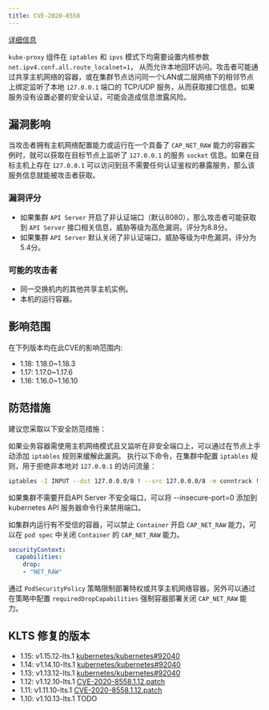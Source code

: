 ```yaml
---
title: CVE-2020-8558
---
```


[详细信息](https://www.cvedetails.com/cve/CVE-2020-8558)

`kube-proxy` 组件在 `iptables` 和 `ipvs` 模式下均需要设置内核参数 `net.ipv4.conf.all.route_localnet=1`， 从而允许本地回环访问。攻击者可能通过共享主机网络的容器，或在集群节点访问同一个LAN或二层网络下的相邻节点上绑定监听了本地 `127.0.0.1` 端口的 TCP/UDP 服务，从而获取接口信息。如果服务没有设置必要的安全认证，可能会造成信息泄露风险。

## 漏洞影响

当攻击者拥有主机网络配置能力或运行在一个具备了 `CAP_NET_RAW` 能力的容器实例时，就可以获取在目标节点上监听了 `127.0.0.1` 的服务 `socket` 信息。如果在目标主机上存在 `127.0.0.1` 可以访问到且不需要任何认证鉴权的暴露服务，那么该服务信息就能被攻击者获取。

### 漏洞评分

- 如果集群 `API Server` 开启了非认证端口（默认8080），那么攻击者可能获取到 `API Server` 接口相关信息，威胁等级为高危漏洞，评分为8.8分。
- 如果集群 `API Server` 默认关闭了非认证端口，威胁等级为中危漏洞，评分为5.4分。

### 可能的攻击者

- 同一交换机内的其他共享主机实例。
- 本机的运行容器。

## 影响范围

在下列版本均在此CVE的影响范围内:

- 1.18: 1.18.0~1.18.3
- 1.17: 1.17.0~1.17.6
- 1.16: 1.16.0~1.16.10

## 防范措施

建议您采取以下安全防范措施：

如果业务容器需使用主机网络模式且又监听在非安全端口上，可以通过在节点上手动添加 `iptables` 规则来缓解此漏洞。
执行以下命令，在集群中配置 `iptables` 规则，用于拒绝非本地对 `127.0.0.1` 的访问流量：

``` bash
iptables -I INPUT --dst 127.0.0.0/8 ! --src 127.0.0.0/8 -m conntrack ! --ctstate RELATED,ESTABLISHED,DNAT -j DROP
```

如果集群不需要开启API Server 不安全端口，可以将 --insecure-port=0 添加到 kubernetes API 服务器命令行来禁用端口。


如集群内运行有不受信的容器，可以禁止 `Container` 开启 `CAP_NET_RAW` 能力，可以在 `pod spec` 中关闭 `Container` 的 `CAP_NET_RAW` 能力。

``` yaml
securityContext:
  capabilities:
    drop: 
    - "NET_RAW"
```

通过 `PodSecurityPolicy` 策略限制部署特权或共享主机网络容器，另外可以通过在策略中配置 `requiredDropCapabilities` 强制容器部署关闭 `CAP_NET_RAW` 能力。

## KLTS 修复的版本

- 1.15: v1.15.12-lts.1 [kubernetes/kubernetes#92040](https://github.com/kubernetes/kubernetes/pull/92040.patch)
- 1.14: v1.14.10-lts.1 [kubernetes/kubernetes#92040](https://github.com/kubernetes/kubernetes/pull/92040.patch)
- 1.13: v1.13.12-lts.1 [kubernetes/kubernetes#92040](https://github.com/kubernetes/kubernetes/pull/92040.patch)
- 1.12: v1.12.10-lts.1 [CVE-2020-8558.1.12.patch](https://github.com/klts-io/kubernetes-lts/raw/master/patches/CVE-2020-8558.1.12.patch)
- 1.11: v1.11.10-lts.1 [CVE-2020-8558.1.12.patch](https://github.com/klts-io/kubernetes-lts/raw/master/patches/CVE-2020-8558.1.12.patch)
- 1.10: v1.10.13-lts.1 TODO